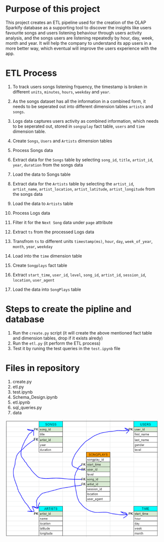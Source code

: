 # Purpose of this project
This project creates an ETL pipeline used for the creation of the OLAP Sparkify database as a supporting tool to discover the insights like
users favourite songs and users listening behaviour through users activity analysis, and the songs users are listening repeatedly by hour, day, week, month and year.
It will help the company to understand its app users in a more better way, which eventual will improve the users experience with the app.

# ETL Process
1. To track users songs listening frquency, the timestamp is broken in different `units`, `minutes`, `hours`, `weekday` and `year`.
2. As the songs dataset has all the information in a combined form, it needs to be seperated out into different dimension tables `artists` and `songs`.
3. Logs data captures users activity as combined information, which needs to be seperated out, stored in `songsplay` fact table, `users` and `time` dimension table.  


1. Create `Songs`, `Users` and `Artists` dimension tables
2. Process Songs data
3. Extract data for the `Songs` table by selecting `song_id`, `title`, `artist_id`, `year`, `duration` from the songs data
4. Load the data to Songs table
5. Extract data for the `Artists` table by selecting the `artist_id`, `artist_name`, `artist_location`, `artist_latitude`, `artist_longitude` from the songs data
6. Load the data to `Artists` table
7. Process Logs data
8. Filter it for the `Next Song` data under `page` attribute
9. Extract `ts` from the processed Logs data
10. Transfrom `ts` to different units `timestamp(ms)`, `hour`, `day`, `week_of_year`, `month`, `year`, `weekday`
11. Load into the `time` dimension table 
12. Create `Songplays` fact table 
13. Extract `start_time`, `user_id`, `level`, `song_id`, `artist_id`, `session_id`, `location`, `user_agent`
14. Load the data into `SongPlays` table

# Steps to create the pipline and database
1. Run the `create.py` script (it will create the above mentioned fact table and dimension tables, drop if it exists alredy)
2. Run the `etl.py` (it perform the ETL process)
3. Test it by runing the test queries in the `test.ipynb` file


# Files in repository
1. create.py
2. etl.py
3. test.ipynb
3. Schema_Design.ipynb
4. etl.ipynb
5. sql_queries.py
6. data


![GitHub Logo!](Schema_Design.PNG)


   
